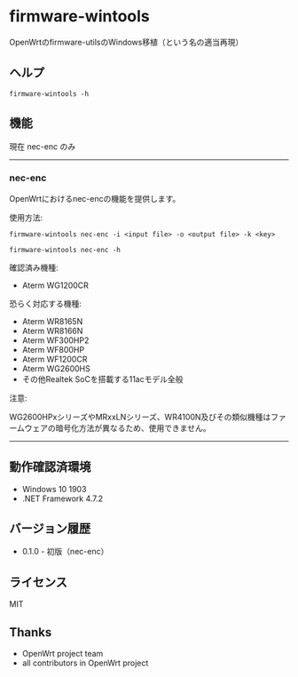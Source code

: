 # firmware-wintools

OpenWrtのfirmware-utilsのWindows移植（という名の適当再現）

## ヘルプ

```firmware-wintools -h```

## 機能
現在 nec-enc のみ

---

### nec-enc

OpenWrtにおけるnec-encの機能を提供します。

使用方法:

```firmware-wintools nec-enc -i <input file> -o <output file> -k <key>```

```firmware-wintools nec-enc -h```

確認済み機種:

- Aterm WG1200CR

恐らく対応する機種:

- Aterm WR8165N
- Aterm WR8166N
- Aterm WF300HP2
- Aterm WF800HP
- Aterm WF1200CR
- Aterm WG2600HS
- その他Realtek SoCを搭載する11acモデル全般

注意:

WG2600HPxシリーズやMRxxLNシリーズ、WR4100N及びその類似機種はファームウェアの暗号化方法が異なるため、使用できません。

---

## 動作確認済環境

- Windows 10 1903
- .NET Framework 4.7.2

## バージョン履歴

- 0.1.0 - 初版（nec-enc）

## ライセンス

MIT

## Thanks

- OpenWrt project team
- all contributors in OpenWrt project